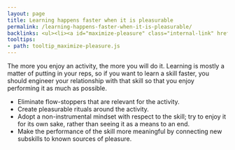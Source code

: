 ```yaml
---
layout: page
title: Learning happens faster when it is pleasurable
permalink: /learning-happens-faster-when-it-is-pleasurable/
backlinks: <ul><li><a id="maximize-pleasure" class="internal-link" href="/maximize-pleasure/">Maximize pleasure</a></li></ul>
tooltips: 
- path: tooltip_maximize-pleasure.js
---
```


The more you enjoy an activity, the more you will do it. Learning is mostly a matter of putting in your reps, so if you want to learn a skill faster, you should engineer your relationship with that skill so that you enjoy performing it as much as possible.

- Eliminate flow-stoppers that are relevant for the activity.
- Create pleasurable rituals around the activity.
- Adopt a non-instrumental mindset with respect to the skill; try to enjoy it for its own sake, rather than seeing it as a means to an end.
- Make the performance of the skill more meaningful by connecting new subskills to known sources of pleasure.
